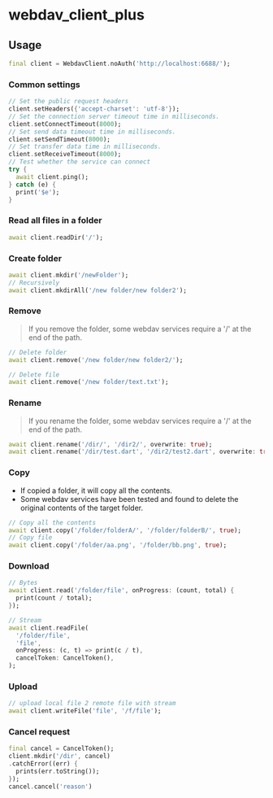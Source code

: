 # webdav_client_plus

## Usage

```dart
final client = WebdavClient.noAuth('http://localhost:6688/');
```

### Common settings
```dart
// Set the public request headers
client.setHeaders({'accept-charset': 'utf-8'});
// Set the connection server timeout time in milliseconds.
client.setConnectTimeout(8000);
// Set send data timeout time in milliseconds.
client.setSendTimeout(8000);
// Set transfer data time in milliseconds.
client.setReceiveTimeout(8000);
// Test whether the service can connect
try {
  await client.ping();
} catch (e) {
  print('$e');
}
```

### Read all files in a folder
```dart
await client.readDir('/');
```

### Create folder
```dart
await client.mkdir('/newFolder');
// Recursively
await client.mkdirAll('/new folder/new folder2');
```


### Remove
> If you remove the folder, some webdav services require a '/' at the end of the path.
```dart
// Delete folder
await client.remove('/new folder/new folder2/');

// Delete file
await client.remove('/new folder/text.txt');
```

### Rename
> If you rename the folder, some webdav services require a '/' at the end of the path.
```dart
await client.rename('/dir/', '/dir2/', overwrite: true);
await client.rename('/dir/test.dart', '/dir2/test2.dart', overwrite: true);
```

### Copy
- If copied a folder, it will copy all the contents.
- Some webdav services have been tested and found to delete the original contents of the target folder.
```dart
// Copy all the contents
await client.copy('/folder/folderA/', '/folder/folderB/', true);
// Copy file
await client.copy('/folder/aa.png', '/folder/bb.png', true);
```

### Download
```dart
// Bytes
await client.read('/folder/file', onProgress: (count, total) {
  print(count / total);
});

// Stream
await client.readFile(
  '/folder/file', 
  'file', 
  onProgress: (c, t) => print(c / t),
  cancelToken: CancelToken(),
);
```

### Upload
```dart
// upload local file 2 remote file with stream
await client.writeFile('file', '/f/file');
```

### Cancel request
```dart
final cancel = CancelToken();
client.mkdir('/dir', cancel)
.catchError((err) {
  prints(err.toString());
});
cancel.cancel('reason')
```

